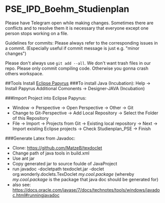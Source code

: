 # PSE_IPD_Boehm_Studienplan

Please have Telegram open while making changes. Sometimes there are conflicts and to resolve them it is necessary that everyone except one person stops working on a file.


Guidelines for commits:
Please always refer to the corresponding issues in a commit. (Especially useful if commit message is just e.g. "minor changes")

Please don't always use ```git add --all```. We don't want trash files in our repo.
Please only commit compiling code. Otherwise you gonna crash others workspace.

##Tools
Install [Eclipse Papyrus](https://eclipse.org/papyrus/download.html)
###To install Java (Incubation):
Help -> Install Papyrus Additional Comonents -> Designer-JAVA (Incubation)

###Import Project into Eclipse Papyrus:
* Window -> Perspective -> Open Perspective -> Other -> Git
* Change to Git-Perspective -> Add Local Repository -> Select the Folder of this Repository
* File -> Import -> Projects from Git -> Existing local repository -> Next -> Import existing Eclipse projects -> Check Studienplan_PSE -> Finish

###Generate Latex from Javadoc:
* Clone: https://github.com/MatzeB/texdoclet
* Change path of java tools in build.xml
* Use ant jar
* Copy generated jar to source foulde of JavaProject
* run javadoc -docletpath texdoclet.jar -doclet org.wonderly.doclets.TexDoclet *my.cool.package* (whereby *my.cool.package* is the package that java doc should be generated for)
* also see: https://docs.oracle.com/javase/7/docs/technotes/tools/windows/javadoc.html#runningjavadoc
